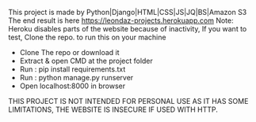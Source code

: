 This project is made by Python|Django|HTML|CSS|JS|JQ|BS|Amazon S3
The end result is here https://leondaz-projects.herokuapp.com 
Note: Heroku disables parts of the website because of inactivity, If you want to test, Clone the repo.
to run this on your machine
* Clone The repo or download it
* Extract & open CMD at the project folder
* Run : pip install requirements.txt
* Run : python manage.py runserver
* Open localhost:8000 in browser

THIS PROJECT IS NOT INTENDED FOR PERSONAL USE AS IT HAS SOME LIMITATIONS, THE WEBSITE IS INSECURE IF USED WITH HTTP.
